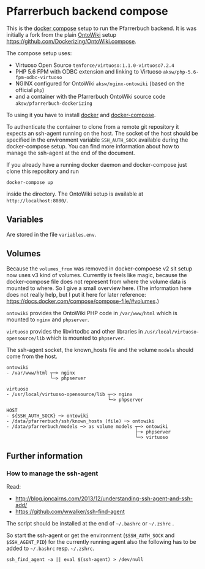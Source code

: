 # Pfarrerbuch backend compose

This is the [docker compose](https://docs.docker.com/compose/) setup to run the Pfarrerbuch backend.
It is was initially a fork from the plain [OntoWiki](http://ontowiki.net/) setup https://github.com/Dockerizing/OntoWiki.compose.

The compose setup uses:
- Virtuoso Open Source `tenforce/virtuoso:1.1.0-virtuoso7.2.4`
- PHP 5.6 FPM with ODBC extension and linking to Virtuoso `aksw/php-5.6-fpm-odbc-virtuoso`
- NGINX configured for OntoWiki `aksw/nginx-ontowiki` (based on the official `php`)
- and a container with the Pfarrerbuch OntoWiki source code `aksw/pfarrerbuch-dockerizing`

To using it you have to install [docker](https://www.docker.com/community-edition) and [docker-compose](https://docs.docker.com/compose/install/).

To authenticate the container to clone from a remote git repository it expects an ssh-agent running on the host.
The socket of the host should be specified in the environment variable `SSH_AUTH_SOCK` available during the docker-compose setup.
You can find more information about how to manage the ssh-agent at the end of the document.


If you already have a running docker daemon and docker-compose just clone this repository and run

    docker-compose up

inside the directory. The OntoWiki setup is available at `http://localhost:8080/`.

## Variables

Are stored in the file `variables.env`.

## Volumes

Because the `volumes_from` was removed in docker-compoese v2 sit setup now uses v3 kind of volumes. Currently is feels like magic, because the docker-compose file does not represent from where the volume data is mounted to where. So I give a small overview here. (The information here does not really help, but I put it here for later reference: https://docs.docker.com/compose/compose-file/#volumes.)

`ontowiki` provides the OntoWiki PHP code in `/var/www/html` which is mounted to `nginx` and `phpserver`.

`virtuoso` provides the libvirtodbc and other libraries in `/usr/local/virtuoso-opensource/lib` which is mounted to `phpserver`.

The ssh-agent socket, the known_hosts file and the volume `models` should come from the host.

```
ontowiki
- /var/www/html ┬─> nginx
                └─> phpserver

virtuoso
- /usr/local/virtuoso-opensource/lib ┬─> nginx
                                     └─> phpserver

HOST
- ${SSH_AUTH_SOCK} ─> ontowiki
- /data/pfarrerbuch/ssh/known_hosts (file) ─> ontowiki
- /data/pfarrerbuch/models ─> as volume models ┬─> ontowiki
                                               ├─> phpserver
                                               └─> virtuoso
```

## Further information

### How to manage the ssh-agent

Read:

- http://blog.joncairns.com/2013/12/understanding-ssh-agent-and-ssh-add/
- https://github.com/wwalker/ssh-find-agent

The script should be installed at the end of `~/.bashrc` or `~/.zshrc` .

So start the ssh-agent or get the environment (`$SSH_AUTH_SOCK` and `$SSH_AGENT_PID`) for the currently running agent also the following has to be added to `~/.bashrc` resp. `~/.zshrc`.

    ssh_find_agent -a || eval $(ssh-agent) > /dev/null
